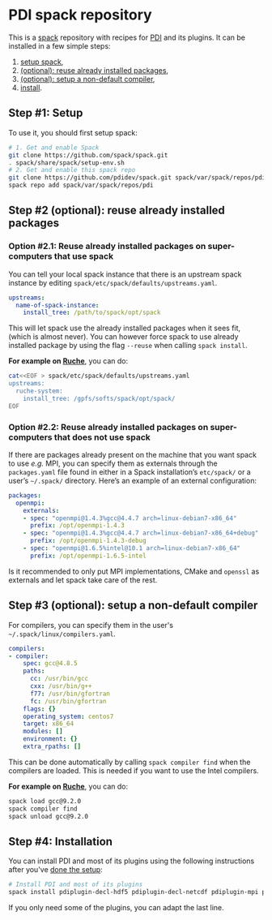 # PDI spack repository

This is a [spack](https://spack.io/) repository with recipes for [PDI](https://pdi.dev) and its plugins.
It can be installed in a few simple steps:
1. [setup spack](#step-1-setup),
2. [(optional): reuse already installed packages](#step-2-optional-reuse-already-installed-packages),
3. [(optional): setup a non-default compiler](#step-3-optional-setup-a-non-default-compiler),
4. [install](#step-4-installation).


## Step #1: Setup

To use it, you should first setup spack:
```sh
# 1. Get and enable Spack
git clone https://github.com/spack/spack.git
. spack/share/spack/setup-env.sh
# 2. Get and enable this spack repo
git clone https://github.com/pdidev/spack.git spack/var/spack/repos/pdi
spack repo add spack/var/spack/repos/pdi
```


## Step #2 (optional): reuse already installed packages

### Option #2.1: Reuse already installed packages on super-computers that use spack

You can tell your local spack instance that there is an upstream spack instance by editing `spack/etc/spack/defaults/upstreams.yaml`.
```yaml
upstreams:
  name-of-spack-instance:
    install_tree: /path/to/spack/opt/spack
```

This will let spack use the already installed packages when it sees fit, (which is almost never).
You can however force spack to use already installed package by using the flag `--reuse` when calling `spack install`.


**For example on [Ruche](https://mesocentre.pages.centralesupelec.fr/user_doc/ruche/09_softwares/)**, you can do:
```sh
cat<<EOF > spack/etc/spack/defaults/upstreams.yaml
upstreams:
  ruche-system:
    install_tree: /gpfs/softs/spack/opt/spack/
EOF
```


### Option #2.2: Reuse already installed packages on super-computers that does not use spack

If there are packages already present on the machine that you want spack to use _e.g._ MPI, you can specify them as externals through the `packages.yaml` file found in either in a Spack installation’s `etc/spack/` or a user’s `~/.spack/` directory.  Here’s an example of an external configuration:
```yaml
packages:
  openmpi:
    externals:
    - spec: "openmpi@1.4.3%gcc@4.4.7 arch=linux-debian7-x86_64"
      prefix: /opt/openmpi-1.4.3
    - spec: "openmpi@1.4.3%gcc@4.4.7 arch=linux-debian7-x86_64+debug"
      prefix: /opt/openmpi-1.4.3-debug
    - spec: "openmpi@1.6.5%intel@10.1 arch=linux-debian7-x86_64"
      prefix: /opt/openmpi-1.6.5-intel
```
Is it recommended to only put MPI implementations, CMake and `openssl` as externals and let spack take care of the rest.


## Step #3 (optional): setup a non-default compiler

For compilers, you can specify them in the user's `~/.spack/linux/compilers.yaml`. 
```yaml
compilers:
- compiler:
    spec: gcc@4.8.5
    paths:
      cc: /usr/bin/gcc
      cxx: /usr/bin/g++
      f77: /usr/bin/gfortran
      fc: /usr/bin/gfortran
    flags: {}
    operating_system: centos7
    target: x86_64
    modules: []
    environment: {}
    extra_rpaths: []
```

This can be done automatically by calling `spack compiler find` when the compilers are loaded.
This is needed if you want to use the Intel compilers. 


**For example on [Ruche](https://mesocentre.pages.centralesupelec.fr/user_doc/ruche/09_softwares/)**, you can do:
```sh
spack load gcc@9.2.0
spack compiler find
spack unload gcc@9.2.0
```


## Step #4: Installation

You can install PDI and most of its plugins using the following instructions after you've [done the setup](#setup):
```sh
# Install PDI and most of its plugins
spack install pdiplugin-decl-hdf5 pdiplugin-decl-netcdf pdiplugin-mpi pdiplugin-pycall pdiplugin-serialize pdiplugin-set-value pdiplugin-trace pdiplugin-user-code
```

If you only need some of the plugins, you can adapt the last line.
